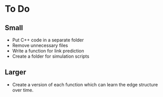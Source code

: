 # To Do

## Small 
- Put C++ code in a separate folder
- Remove unnecessary files
- Write a function for link prediction
- Create a folder for simulation scripts

## Larger

- Create a version of each function which can learn the edge structure over time.